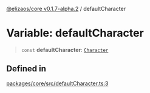 [@elizaos/core v0.1.7-alpha.2](../index.md) / defaultCharacter

# Variable: defaultCharacter

> `const` **defaultCharacter**: [`Character`](../type-aliases/Character.md)

## Defined in

[packages/core/src/defaultCharacter.ts:3](https://github.com/elizaOS/eliza/blob/main/packages/core/src/defaultCharacter.ts#L3)

